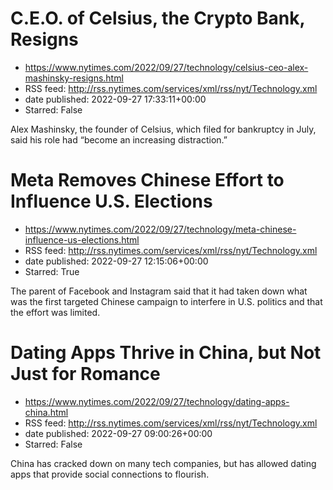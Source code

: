 # C.E.O. of Celsius, the Crypto Bank, Resigns
 - https://www.nytimes.com/2022/09/27/technology/celsius-ceo-alex-mashinsky-resigns.html
 - RSS feed: http://rss.nytimes.com/services/xml/rss/nyt/Technology.xml
 - date published: 2022-09-27 17:33:11+00:00
 - Starred: False

Alex Mashinsky, the founder of Celsius, which filed for bankruptcy in July, said his role had “become an increasing distraction.”

# Meta Removes Chinese Effort to Influence U.S. Elections
 - https://www.nytimes.com/2022/09/27/technology/meta-chinese-influence-us-elections.html
 - RSS feed: http://rss.nytimes.com/services/xml/rss/nyt/Technology.xml
 - date published: 2022-09-27 12:15:06+00:00
 - Starred: True

The parent of Facebook and Instagram said that it had taken down what was the first targeted Chinese campaign to interfere in U.S. politics and that the effort was limited.

# Dating Apps Thrive in China, but Not Just for Romance
 - https://www.nytimes.com/2022/09/27/technology/dating-apps-china.html
 - RSS feed: http://rss.nytimes.com/services/xml/rss/nyt/Technology.xml
 - date published: 2022-09-27 09:00:26+00:00
 - Starred: False

China has cracked down on many tech companies, but has allowed dating apps that provide social connections to flourish.
